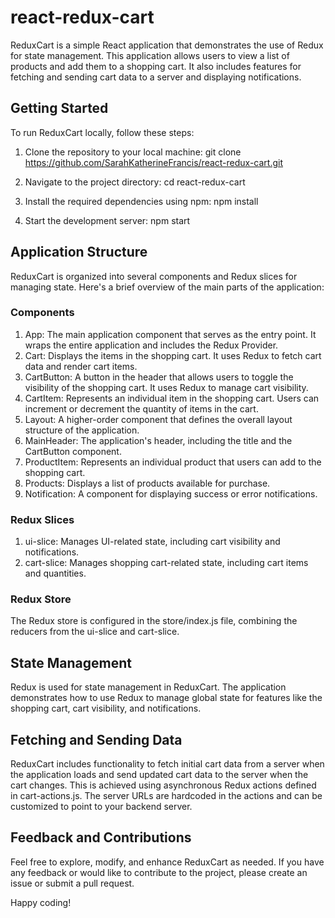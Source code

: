 # react-redux-cart

ReduxCart is a simple React application that demonstrates the use of Redux for state management. This application allows users to view a list of products and add them to a shopping cart. It also includes features for fetching and sending cart data to a server and displaying notifications.

## Getting Started

To run ReduxCart locally, follow these steps:

1. Clone the repository to your local machine:
git clone https://github.com/SarahKatherineFrancis/react-redux-cart.git

2. Navigate to the project directory: 
cd react-redux-cart

3. Install the required dependencies using npm:
npm install

4. Start the development server:
npm start

## Application Structure
ReduxCart is organized into several components and Redux slices for managing state. Here's a brief overview of the main parts of the application:

### Components

1. App: The main application component that serves as the entry point. It wraps the entire application and includes the Redux Provider.
2. Cart: Displays the items in the shopping cart. It uses Redux to fetch cart data and render cart items.
3. CartButton: A button in the header that allows users to toggle the visibility of the shopping cart. It uses Redux to manage cart visibility.
4. CartItem: Represents an individual item in the shopping cart. Users can increment or decrement the quantity of items in the cart.
5. Layout: A higher-order component that defines the overall layout structure of the application.
6. MainHeader: The application's header, including the title and the CartButton component.
7. ProductItem: Represents an individual product that users can add to the shopping cart.
8. Products: Displays a list of products available for purchase.
9. Notification: A component for displaying success or error notifications.

### Redux Slices

1. ui-slice: Manages UI-related state, including cart visibility and notifications.
2. cart-slice: Manages shopping cart-related state, including cart items and quantities.

### Redux Store

The Redux store is configured in the store/index.js file, combining the reducers from the ui-slice and cart-slice.

## State Management

Redux is used for state management in ReduxCart. The application demonstrates how to use Redux to manage global state for features like the shopping cart, cart visibility, and notifications.

## Fetching and Sending Data

ReduxCart includes functionality to fetch initial cart data from a server when the application loads and send updated cart data to the server when the cart changes. This is achieved using asynchronous Redux actions defined in cart-actions.js. The server URLs are hardcoded in the actions and can be customized to point to your backend server.

## Feedback and Contributions

Feel free to explore, modify, and enhance ReduxCart as needed. If you have any feedback or would like to contribute to the project, please create an issue or submit a pull request.

Happy coding!
